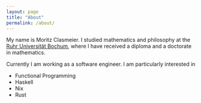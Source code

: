 ```yaml
---
layout: page
title: "About"
permalink: /about/
---
```


My name is Moritz Clasmeier. I studied mathematics and philosophy at the [Ruhr Universität Bochum](https://www.rub.de), where I have received a diploma and a doctorate in mathematics.

Currently I am working as a software engineer. I am particularly interested in
* Functional Programming
* Haskell
* Nix
* Rust